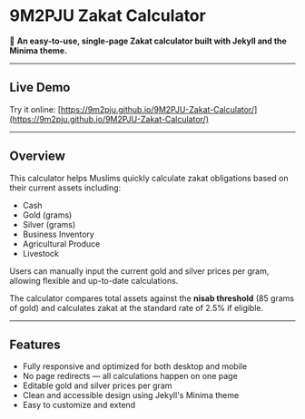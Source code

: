 # 9M2PJU Zakat Calculator

🕌 **An easy-to-use, single-page Zakat calculator built with Jekyll and the Minima theme.**

---

## Live Demo

Try it online: [https://9m2pju.github.io/9M2PJU-Zakat-Calculator/](https://9m2pju.github.io/9M2PJU-Zakat-Calculator/)

---

## Overview

This calculator helps Muslims quickly calculate zakat obligations based on their current assets including:

- Cash
- Gold (grams)
- Silver (grams)
- Business Inventory
- Agricultural Produce
- Livestock

Users can manually input the current gold and silver prices per gram, allowing flexible and up-to-date calculations.

The calculator compares total assets against the **nisab threshold** (85 grams of gold) and calculates zakat at the standard rate of 2.5% if eligible.

---

## Features

- Fully responsive and optimized for both desktop and mobile
- No page redirects — all calculations happen on one page
- Editable gold and silver prices per gram
- Clean and accessible design using Jekyll's Minima theme
- Easy to customize and extend

